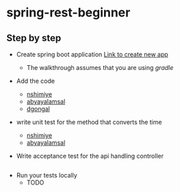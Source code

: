 # spring-rest-beginner

## Step by step

* Create spring boot application [Link to create new app](https://start.spring.io/)
  * The walkthrough assumes that you are using *gradle*

* Add the code
  * [nshimiye](https://github.com/nshimiye/time-checker/tree/develop/src/main/java/me/marcellin/timechecker/api/v1/time)
  * [abyayalamsal](https://github.com/abyayalamsal/time-checker/tree/develop/src/main/java/com/marsassignment/Test)
  * [dgongal](https://github.com/dgongal/DEMO/tree/develop/src/main/java/com/example/demo)

* write unit test for the method that converts the time
  * [nshimiye](https://github.com/nshimiye/time-checker/tree/develop/src/test/java/me/marcellin/timechecker/api/v1/time)
  * [abyayalamsal](https://github.com/abyayalamsal/time-checker/tree/develop/src/test/java/com/marsassignment/Test)

* Write acceptance test for the api handling controller
```java
```

* Run your tests locally
  * TODO
